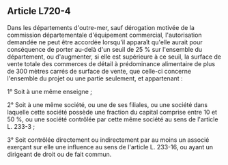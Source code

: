 Article L720-4
----
Dans les départements d'outre-mer, sauf dérogation motivée de la commission
départementale d'équipement commercial, l'autorisation demandée ne peut être
accordée lorsqu'il apparaît qu'elle aurait pour conséquence de porter au-delà
d'un seuil de 25 % sur l'ensemble du département, ou d'augmenter, si elle est
supérieure à ce seuil, la surface de vente totale des commerces de détail à
prédominance alimentaire de plus de 300 mètres carrés de surface de vente, que
celle-ci concerne l'ensemble du projet ou une partie seulement, et appartenant :

1° Soit à une même enseigne ;

2° Soit à une même société, ou une de ses filiales, ou une société dans laquelle
cette société possède une fraction du capital comprise entre 10 et 50 %, ou une
société contrôlée par cette même société au sens de l'article L. 233-3 ;

3° Soit contrôlée directement ou indirectement par au moins un associé exerçant
sur elle une influence au sens de l'article L. 233-16, ou ayant un dirigeant de
droit ou de fait commun.
